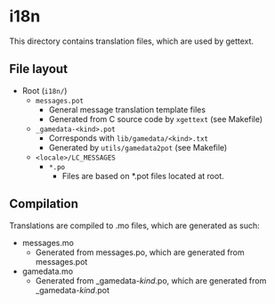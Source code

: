 i18n
====

This directory contains translation files, which are used by gettext.

File layout
-----------

* Root (`i18n/`)
  * `messages.pot`
    * General message translation template files
    * Generated from C source code by `xgettext` (see Makefile)
  * `_gamedata-<kind>.pot`
    * Corresponds with `lib/gamedata/<kind>.txt`
    * Generated by `utils/gamedata2pot` (see Makefile)
  * `<locale>/LC_MESSAGES`
    * `*.po`
      * Files are based on *.pot files located at root.

Compilation
-----------

Translations are compiled to .mo files, which are generated as such:

* messages.mo
  * Generated from messages.po, which are generated from messages.pot
* gamedata.mo
  * Generated from _gamedata-_kind_.po, which are generated from _gamedata-_kind_.pot
